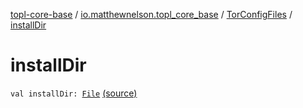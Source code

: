 [topl-core-base](../../index.md) / [io.matthewnelson.topl_core_base](../index.md) / [TorConfigFiles](index.md) / [installDir](./install-dir.md)

# installDir

`val installDir: `[`File`](https://docs.oracle.com/javase/6/docs/api/java/io/File.html) [(source)](https://github.com/05nelsonm/TorOnionProxyLibrary-Android/blob/master/topl-core-base/src/main/java/io/matthewnelson/topl_core_base/TorConfigFiles.kt#L87)